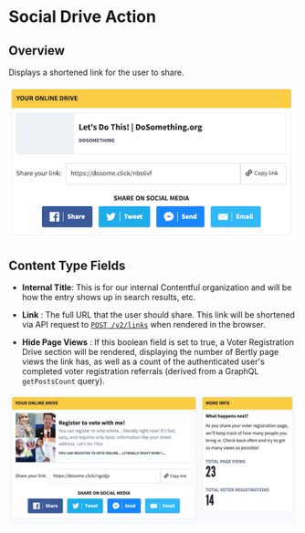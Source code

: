 # Social Drive Action

## Overview

Displays a shortened link for the user to share.

![Example Social Drive Action](../../.gitbook/assets/social-action-drive.png)

## Content Type Fields

- **Internal Title**: This is for our internal Contentful organization and will be how the entry shows up in search results, etc.

- **Link** : The full URL that the user should share. This link will be shortened via API request to [`POST /v2/links`](api-reference/api-v2/links-resource.md) when rendered in the browser.

- **Hide Page Views** : If this boolean field is set to true, a Voter Registration Drive section will be rendered, displaying the number of Bertly page views the link has, as well as a count of the authenticated user's completed voter registration referrals (derived from a GraphQL `getPostsCount` query).

![Example Voter Registration Drive](../../.gitbook/assets/voter-registration-drive.png)
